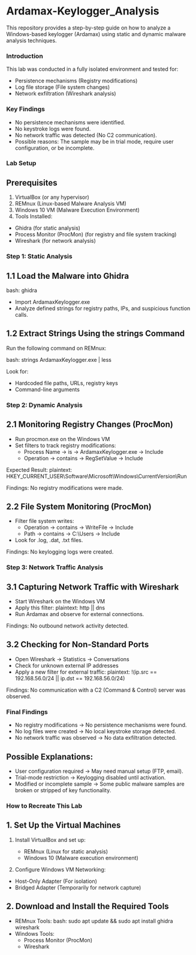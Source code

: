 # Ardamax-Keylogger_Analysis
This repository provides a step-by-step guide on how to analyze a Windows-based keylogger (Ardamax) using static and dynamic malware analysis techniques.

### Introduction

This lab was conducted in a fully isolated environment and tested for:
- Persistence mechanisms (Registry modifications)
- Log file storage (File system changes)
- Network exfiltration (Wireshark analysis)

### Key Findings
- No persistence mechanisms were identified.
- No keystroke logs were found.
- No network traffic was detected (No C2 communication).
- Possible reasons: The sample may be in trial mode, require user configuration, or be incomplete.

### Lab Setup
## Prerequisites
1. VirtualBox (or any hypervisor)
2. REMnux (Linux-based Malware Analysis VM)
3. Windows 10 VM (Malware Execution Environment)
4. Tools Installed:
- Ghidra (for static analysis)
- Process Monitor (ProcMon) (for registry and file system tracking)
- Wireshark (for network analysis)
  
### Step 1: Static Analysis
## 1.1 Load the Malware into Ghidra
bash: ghidra
  - Import ArdamaxKeylogger.exe
  - Analyze defined strings for registry paths, IPs, and suspicious function calls.

## 1.2 Extract Strings Using the strings Command
Run the following command on REMnux:

bash: strings ArdamaxKeylogger.exe | less

Look for:
  - Hardcoded file paths, URLs, registry keys
  - Command-line arguments

### Step 2: Dynamic Analysis
## 2.1 Monitoring Registry Changes (ProcMon)
  - Run procmon.exe on the Windows VM
  - Set filters to track registry modifications:
      - Process Name → is → ArdamaxKeylogger.exe → Include
      - Operation → contains → RegSetValue → Include
        
Expected Result:
plaintext: HKEY_CURRENT_USER\Software\Microsoft\Windows\CurrentVersion\Run

Findings: No registry modifications were made.

## 2.2 File System Monitoring (ProcMon)
  - Filter file system writes:
    - Operation → contains → WriteFile → Include
    - Path → contains → C:\Users → Include
  - Look for .log, .dat, .txt files.

Findings: No keylogging logs were created.

### Step 3: Network Traffic Analysis
## 3.1 Capturing Network Traffic with Wireshark
  - Start Wireshark on the Windows VM
  - Apply this filter:
    plaintext: http || dns
  - Run Ardamax and observe for external connections.
    
Findings: No outbound network activity detected.

## 3.2 Checking for Non-Standard Ports
  - Open Wireshark → Statistics → Conversations
  - Check for unknown external IP addresses
  - Apply a new filter for external traffic:
    plaintext: !(ip.src == 192.168.56.0/24 || ip.dst == 192.168.56.0/24)

Findings: No communication with a C2 (Command & Control) server was observed.

### Final Findings
- No registry modifications → No persistence mechanisms were found.
- No log files were created → No local keystroke storage detected.
- No network traffic was observed → No data exfiltration detected.

## Possible Explanations:
- User configuration required → May need manual setup (FTP, email).
- Trial-mode restriction → Keylogging disabled until activation.
- Modified or incomplete sample → Some public malware samples are broken or stripped of key functionality.

### How to Recreate This Lab
## 1. Set Up the Virtual Machines
1. Install VirtualBox and set up:
    - REMnux (Linux for static analysis)
    - Windows 10 (Malware execution environment)
      
2. Configure Windows VM Networking:
  - Host-Only Adapter (For isolation)
  - Bridged Adapter (Temporarily for network capture)

## 2. Download and Install the Required Tools
  - REMnux Tools:
    bash: sudo apt update && sudo apt install ghidra wireshark
- Windows Tools:
  - Process Monitor (ProcMon)
  - Wireshark
